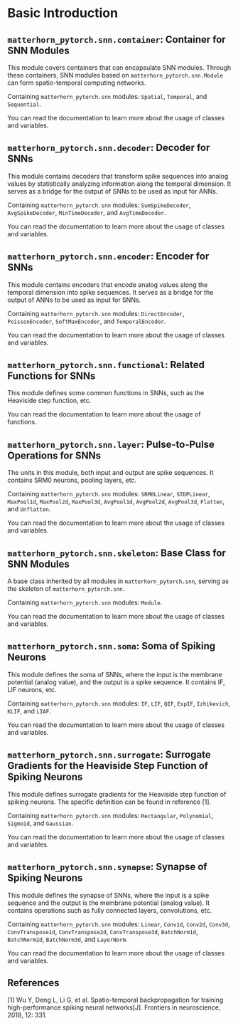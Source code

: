 # Basic Introduction

## `matterhorn_pytorch.snn.container`: Container for SNN Modules

This module covers containers that can encapsulate SNN modules. Through these containers, SNN modules based on `matterhorn_pytorch.snn.Module` can form spatio-temporal computing networks.

Containing `matterhorn_pytorch.snn` modules: `Spatial`, `Temporal`, and `Sequential`.

You can read the documentation to learn more about the usage of classes and variables.

## `matterhorn_pytorch.snn.decoder`: Decoder for SNNs

This module contains decoders that transform spike sequences into analog values by statistically analyzing information along the temporal dimension. It serves as a bridge for the output of SNNs to be used as input for ANNs.

Containing `matterhorn_pytorch.snn` modules: `SumSpikeDecoder`, `AvgSpikeDecoder`, `MinTimeDecoder`, and `AvgTimeDecoder`.

You can read the documentation to learn more about the usage of classes and variables.

## `matterhorn_pytorch.snn.encoder`: Encoder for SNNs

This module contains encoders that encode analog values along the temporal dimension into spike sequences. It serves as a bridge for the output of ANNs to be used as input for SNNs.

Containing `matterhorn_pytorch.snn` modules: `DirectEncoder`, `PoissonEncoder`, `SoftMaxEncoder`, and `TemporalEncoder`.

You can read the documentation to learn more about the usage of classes and variables.

## `matterhorn_pytorch.snn.functional`: Related Functions for SNNs

This module defines some common functions in SNNs, such as the Heaviside step function, etc.

You can read the documentation to learn more about the usage of functions.

## `matterhorn_pytorch.snn.layer`: Pulse-to-Pulse Operations for SNNs

The units in this module, both input and output are spike sequences. It contains SRM0 neurons, pooling layers, etc.

Containing `matterhorn_pytorch.snn` modules: `SRM0Linear`, `STDPLinear`, `MaxPool1d`, `MaxPool2d`, `MaxPool3d`, `AvgPool1d`, `AvgPool2d`, `AvgPool3d`, `Flatten`, and `Unflatten`.

You can read the documentation to learn more about the usage of classes and variables.

## `matterhorn_pytorch.snn.skeleton`: Base Class for SNN Modules

A base class inherited by all modules in `matterhorn_pytorch.snn`, serving as the skeleton of `matterhorn_pytorch.snn`.

Containing `matterhorn_pytorch.snn` modules: `Module`.

You can read the documentation to learn more about the usage of classes and variables.

## `matterhorn_pytorch.snn.soma`: Soma of Spiking Neurons

This module defines the soma of SNNs, where the input is the membrane potential (analog value), and the output is a spike sequence. It contains IF, LIF neurons, etc.

Containing `matterhorn_pytorch.snn` modules: `IF`, `LIF`, `QIF`, `ExpIF`, `Izhikevich`, `KLIF`, and `LIAF`.

You can read the documentation to learn more about the usage of classes and variables.

## `matterhorn_pytorch.snn.surrogate`: Surrogate Gradients for the Heaviside Step Function of Spiking Neurons

This module defines surrogate gradients for the Heaviside step function of spiking neurons. The specific definition can be found in reference [1].

Containing `matterhorn_pytorch.snn` modules: `Rectangular`, `Polynomial`, `Sigmoid`, and `Gaussian`.

You can read the documentation to learn more about the usage of classes and variables.

## `matterhorn_pytorch.snn.synapse`: Synapse of Spiking Neurons

This module defines the synapse of SNNs, where the input is a spike sequence and the output is the membrane potential (analog value). It contains operations such as fully connected layers, convolutions, etc.

Containing `matterhorn_pytorch.snn` modules: `Linear`, `Conv1d`, `Conv2d`, `Conv3d`, `ConvTranspose1d`, `ConvTranspose2d`, `ConvTranspose3d`, `BatchNorm1d`, `BatchNorm2d`, `BatchNorm3d`, and `LayerNorm`.

You can read the documentation to learn more about the usage of classes and variables.

## References

[1] Wu Y, Deng L, Li G, et al. Spatio-temporal backpropagation for training high-performance spiking neural networks[J]. Frontiers in neuroscience, 2018, 12: 331.